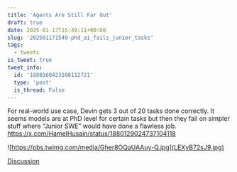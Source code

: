 ```yaml
---
title: 'Agents Are Still Far Out'
draft: true
date: 2025-01-17T15:49:11+00:00
slug: '202501171549-phd_ai_fails_junior_tasks'
tags:
  - tweets
is_tweet: true
tweet_info:
  id: '1880160423108112721'
  type: 'post'
  is_thread: False
---
```




For real-world use case, Devin gets 3 out of 20 tasks done correctly. It seems models are at PhD level for certain tasks but then they fail on simpler stuff where “Junior SWE” would have done a flawless job. <https://x.com/HamelHusain/status/1880129024737104118>

![https://pbs.twimg.com/media/Gher8OQaUAAuy-Q.jpg](LEXyB72sJ9.jpg)

[Discussion](https://x.com/sytelus/status/1880160423108112721)
